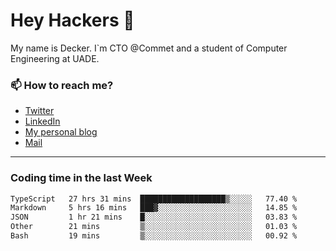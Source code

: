 # Hey Hackers 👋

My name is Decker. I`m CTO @Commet and a student of Computer Engineering at UADE.

### 📫 How to reach me?
- [Twitter](https://x.com/0xDecker) 
- [LinkedIn](https://www.linkedin.com/in/decker-urbano/) 
- [My personal blog](http://decker.sh) 
- [Mail](mailto:me@decker.sh)

---

### Coding time in the last Week

<!--START_SECTION:waka-->

```txt
TypeScript   27 hrs 31 mins  ███████████████████▒░░░░░   77.40 %
Markdown     5 hrs 16 mins   ███▓░░░░░░░░░░░░░░░░░░░░░   14.85 %
JSON         1 hr 21 mins    █░░░░░░░░░░░░░░░░░░░░░░░░   03.83 %
Other        21 mins         ▒░░░░░░░░░░░░░░░░░░░░░░░░   01.03 %
Bash         19 mins         ▒░░░░░░░░░░░░░░░░░░░░░░░░   00.92 %
```

<!--END_SECTION:waka-->
